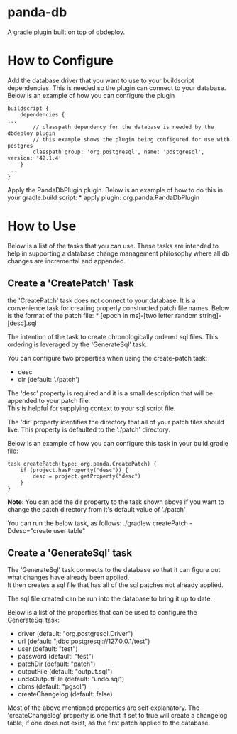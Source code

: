 # panda-db
A gradle plugin built on top of dbdeploy.  

# How to Configure
Add the database driver that you want to use to your buildscript dependencies.  This is needed 
so the plugin can connect to your database. Below is an example of how you can configure the plugin

    buildscript {
        dependencies {
    ...
            // classpath dependency for the database is needed by the dbdeploy plugin
            // this example shows the plugin being configured for use with postgres
            classpath group: 'org.postgresql', name: 'postgresql', version: '42.1.4'
        }
    ...
    }

Apply the PandaDbPlugin plugin.  Below is an example of how to do this in your gradle.build script:
    * apply plugin: org.panda.PandaDbPlugin

# How to Use
Below is a list of the tasks that you can use.  These tasks are intended to help in supporting a database 
change management philosophy where all db changes are incremental and appended.

## Create a 'CreatePatch' Task
the 'CreatePatch' task does not connect to your database.  It is a convenience task for creating properly 
constructed patch file names.  Below is the format of the patch file:
    * [epoch in ms]-[two letter random string]-[desc].sql
    
The intention of the task to create chronologically ordered sql files.  This ordering is leveraged by the 
'GenerateSql' task.

You can configure two properties when using the create-patch task:
   * desc
   * dir (default: './patch')

The 'desc' property is required and it is a small description that will be appended to your patch file.  
This is helpful for supplying context to your sql script file.

The 'dir' property identifies the directory that all of your patch files should live.  This property is defaulted to 
the './patch' directory.     
 
Below is an example of how you can configure this task in your build.gradle file:

    task createPatch(type: org.panda.CreatePatch) {
        if (project.hasProperty("desc")) {
            desc = project.getProperty("desc")
        }
    }
    
<b>Note</b>: You can add the dir property to the task shown above if you want to change the patch directory from it's 
default value of './patch'

You can run the below task, as follows: 
    ./gradlew createPatch -Ddesc="create user table"

## Create a 'GenerateSql' task
The 'GenerateSql' task connects to the database so that it can figure out what changes have already been applied.  
It then creates a sql file that has all of the sql patches not already applied.

The sql file created can be run into the database to bring it up to date.

Below is a list of the properties that can be used to configure the GenerateSql task:
  * driver (default: "org.postgresql.Driver")
  * url (default: "jdbc:postgresql://127.0.0.1/test")
  * user (default: "test")
  * password (default: "test")
  * patchDir (default: "patch")
  * outputFile (default: "output.sql")
  * undoOutputFile (default: "undo.sql") 
  * dbms (default: "pgsql")
  * createChangelog (default: false)  

Most of the above mentioned properties are self explanatory.  The 'createChangelog' property is one that if set
to true will create a changelog table, if one does not exist, as the first patch applied to the database.
       
